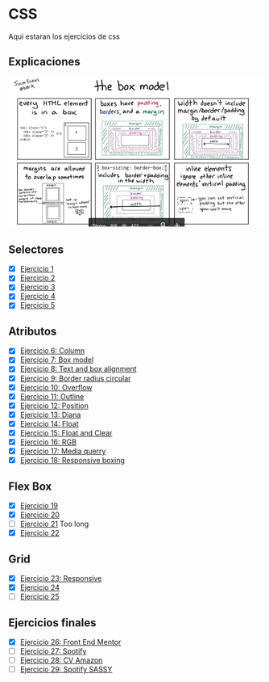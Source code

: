 # CSS

Aqui estaran los ejercicios de css

## Explicaciones 
![Box model explanation](boxmodel.png)

## Selectores
- [x] [Ejercicio 1](Ejercicio01)
- [x] [Ejercicio 2](Ejercicio02)
- [x] [Ejercicio 3](Ejercicio03)
- [x] [Ejercicio 4](Ejercicio04)
- [x] [Ejercicio 5](Ejercicio05)

## Atributos
- [x] [Ejercicio 6: Column](Ejercicio06)
- [x] [Ejercicio 7: Box model](Ejercicio07)
- [x] [Ejercicio 8: Text and box alignment](Ejercicio08)
- [x] [Ejercicio 9: Border radius circular](Ejercicio09)
- [x] [Ejercicio 10: Overflow](Ejercicio10)
- [x] [Ejercicio 11: Outline](Ejercicio11)
- [x] [Ejercicio 12: Position](Ejercicio12)
- [x] [Ejercicio 13: Diana](Ejercicio13)
- [x] [Ejercicio 14: Float](Ejercicio14)
- [x] [Ejercicio 15: Float and Clear](Ejercicio15)
- [x] [Ejercicio 16: RGB](Ejercicio16)
- [x] [Ejercicio 17: Media querry](Ejercicio17)
- [x] [Ejercicio 18: Responsive boxing](Ejercicio18)

## Flex Box
- [x] [Ejercicio 19](Ejercicio19) 
- [x] [Ejercicio 20](Ejercicio20)
- [ ] [Ejercicio 21](Ejercicio21) Too long
- [x] [Ejercicio 22](Ejercicio22)

## Grid
- [x] [Ejercicio 23: Responsive](Ejercicio23)
- [x] [Ejercicio 24](Ejercicio24)
- [ ] [Ejercicio 25](Ejercicio25)

## Ejercicios finales
- [x] [Ejercicio 26: Front End Mentor](Ejercicio26)
- [ ] [Ejercicio 27: Spotify](Ejercicio27)
- [ ] [Ejercicio 28: CV Amazon](Ejercicio28)
- [ ] [Ejercicio 29: Spotify SASSY](Ejercicio29)